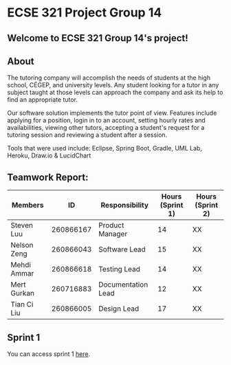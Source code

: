 ﻿# ECSE 321 Project Group 14

## Welcome to ECSE 321 Group 14's project!

## About

The tutoring  company will accomplish the needs of students at the high school, CÉGEP, and university levels. Any student looking for a tutor in any subject taught at those levels can approach the company and ask its help to find an appropriate tutor. 

Our software solution implements the tutor point of view. Features include applying for a position, login in to an account, setting hourly rates and availabilities, viewing other tutors, accepting a student's request for a tutoring session and reviewing a student after a session. 

Tools that were used include: Eclipse, Spring Boot, Gradle, UML Lab, Heroku, Draw.io & LucidChart

## Teamwork Report:

| Members    | ID       | Responsibility| Hours (Sprint 1) | Hours (Sprint 2) |
|-------------|-----------|----------------|--------|--------|
| Steven Luu  | 260866167 | Product Manager | 14    | XX    |
| Nelson Zeng | 260866043 | Software Lead | 15    | XX    |
| Mehdi Ammar | 260866618 | Testing Lead | 14    | XX    |
| Mert Gurkan | 260716883 | Documentation Lead | 12    | XX    |
| Tian Ci Liu | 260866005 | Design Lead | 17    | XX    |

## Sprint 1
You can access sprint 1 [here](https://github.com/McGill-ECSE321-Fall2019/project-group-14/wiki/Sprint-1).
